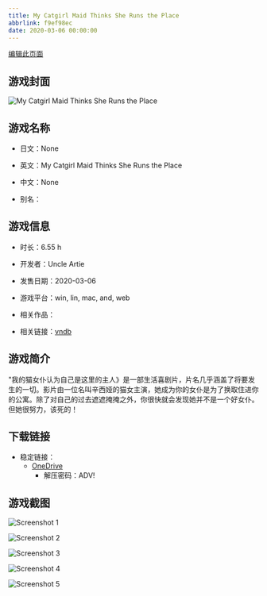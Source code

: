 ```yaml
---
title: My Catgirl Maid Thinks She Runs the Place
abbrlink: f9ef98ec
date: 2020-03-06 00:00:00
---
```

[编辑此页面](https://github.com/ACG-3/ADV3-source/blob/main/source/_posts/games/My%20Catgirl%20Maid%20Thinks%20She%20Runs%20the%20Place.md)

## 游戏封面

![My Catgirl Maid Thinks She Runs the Place](https://pan.timero.xyz/d/onedrive/img_lib_001/My%20Catgirl%20Maid%20Thinks%20She%20Runs%20the%20Place_cover.avif)


## 游戏名称

- 日文：None
- 英文：My Catgirl Maid Thinks She Runs the Place
- 中文：None

- 别名：


## 游戏信息

- 时长：6.55 h
- 开发者：Uncle Artie
- 发售日期：2020-03-06
- 游戏平台：win, lin, mac, and, web
- 相关作品：

- 相关链接：[vndb](https://vndb.org/v29012)


## 游戏简介

"我的猫女仆认为自己是这里的主人》是一部生活喜剧片，片名几乎涵盖了将要发生的一切。影片由一位名叫辛西娅的猫女主演，她成为你的女仆是为了换取住进你的公寓。除了对自己的过去遮遮掩掩之外，你很快就会发现她并不是一个好女仆。但她很努力，该死的！




## 下载链接

- 稳定链接：
    - [OneDrive](https://pan.timero.xyz/onedrive/adv_lib_001/My%20Catgirl%20Maid%20Thinks%20She%20Runs%20the%20Place)
        - 解压密码：ADV!



## 游戏截图


![Screenshot 1](https://pan.timero.xyz/d/onedrive/img_lib_001/My%20Catgirl%20Maid%20Thinks%20She%20Runs%20the%20Place_Screenshot_1.avif)

![Screenshot 2](https://pan.timero.xyz/d/onedrive/img_lib_001/My%20Catgirl%20Maid%20Thinks%20She%20Runs%20the%20Place_Screenshot_2.avif)

![Screenshot 3](https://pan.timero.xyz/d/onedrive/img_lib_001/My%20Catgirl%20Maid%20Thinks%20She%20Runs%20the%20Place_Screenshot_3.avif)

![Screenshot 4](https://pan.timero.xyz/d/onedrive/img_lib_001/My%20Catgirl%20Maid%20Thinks%20She%20Runs%20the%20Place_Screenshot_4.avif)

![Screenshot 5](https://pan.timero.xyz/d/onedrive/img_lib_001/My%20Catgirl%20Maid%20Thinks%20She%20Runs%20the%20Place_Screenshot_5.avif)

